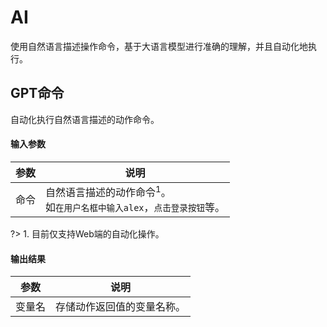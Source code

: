AI
===

使用自然语言描述操作命令，基于大语言模型进行准确的理解，并且自动化地执行。

GPT命令
---

自动化执行自然语言描述的动作命令。

#### 输入参数

| 参数 | 说明
| ---- | ----
| 命令 | 自然语言描述的动作命令<sup>1</sup>。<br>如`在用户名框中输入alex`，`点击登录按钮`等。

?> 1. 目前仅支持Web端的自动化操作。

#### 输出结果

| 参数 | 说明
| ---- | ----
| 变量名 | 存储动作返回值的变量名称。



